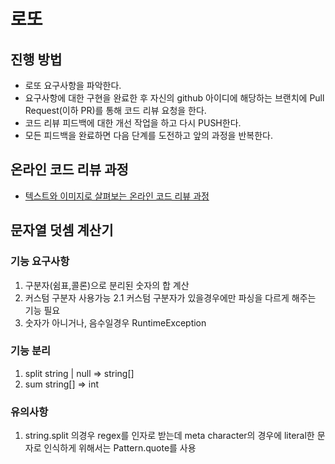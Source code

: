 # 로또
## 진행 방법
* 로또 요구사항을 파악한다.
* 요구사항에 대한 구현을 완료한 후 자신의 github 아이디에 해당하는 브랜치에 Pull Request(이하 PR)를 통해 코드 리뷰 요청을 한다.
* 코드 리뷰 피드백에 대한 개선 작업을 하고 다시 PUSH한다.
* 모든 피드백을 완료하면 다음 단계를 도전하고 앞의 과정을 반복한다.

## 온라인 코드 리뷰 과정
* [텍스트와 이미지로 살펴보는 온라인 코드 리뷰 과정](https://github.com/next-step/nextstep-docs/tree/master/codereview)


## 문자열 덧셈 계산기

### 기능 요구사항
1. 구분자(쉼표,콜론)으로 분리된 숫자의 합 계산
2. 커스텀 구분자 사용가능
   2.1 커스텀 구분자가 있을경우에만 파싱을 다르게 해주는 기능 필요
3. 숫자가 아니거나, 음수일경우 RuntimeException

### 기능 분리
1. split string | null => string[]
2. sum string[] => int

### 유의사항
1. string.split 의경우 regex를 인자로 받는데 meta character의 경우에 literal한 문자로 인식하게 위해서는 Pattern.quote를 사용


